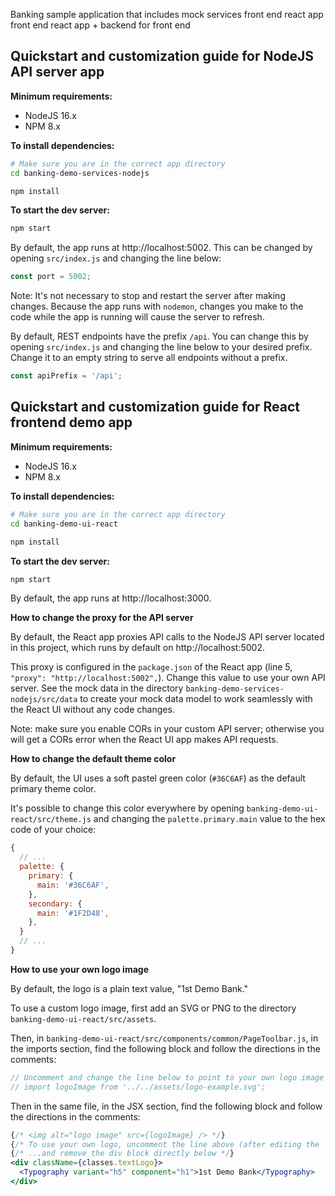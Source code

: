Banking sample application that includes
mock services
front end react app
front end react app + backend for front end

## Quickstart and customization guide for NodeJS API server app

**Minimum requirements:**

- NodeJS 16.x
- NPM 8.x

**To install dependencies:**

```bash
# Make sure you are in the correct app directory
cd banking-demo-services-nodejs

npm install
```

**To start the dev server:**

```bash
npm start
```

By default, the app runs at http://localhost:5002. This can be changed by opening `src/index.js` and changing the line below:

```js
const port = 5002;
```

Note: It's not necessary to stop and restart the server after making changes. Because the app runs with `nodemon`, changes you make to the code while the app is running will cause the server to refresh.

By default, REST endpoints have the prefix `/api`. You can change this by opening `src/index.js` and changing the line below to your desired prefix. Change it to an empty string to serve all endpoints without a prefix.

```js
const apiPrefix = '/api';
```


## Quickstart and customization guide for React frontend demo app

**Minimum requirements:**

- NodeJS 16.x
- NPM 8.x

**To install dependencies:**

```bash
# Make sure you are in the correct app directory
cd banking-demo-ui-react

npm install
```

**To start the dev server:**

```bash
npm start
```

By default, the app runs at http://localhost:3000.

**How to change the proxy for the API server**

By default, the React app proxies API calls to the NodeJS API server located in this project, which runs by default on http://localhost:5002.

This proxy is configured in the `package.json` of the React app (line 5, `"proxy": "http://localhost:5002",`). Change this value to use your own API server. See the mock data in the directory `banking-demo-services-nodejs/src/data` to create your mock data model to work seamlessly with the React UI without any code changes.

Note: make sure you enable CORs in your custom API server; otherwise you will get a CORs error when the React UI app makes API requests.

**How to change the default theme color**

By default, the UI uses a soft pastel green color (`#36C6AF`) as the default primary theme color.

It's possible to change this color everywhere by opening `banking-demo-ui-react/src/theme.js` and changing the `palette.primary.main` value to the hex code of your choice:

```js
{
  // ...
  palette: {
    primary: {
      main: '#36C6AF',
    },
    secondary: {
      main: '#1F2D48',
    },
  }
  // ...
}
```

**How to use your own logo image**

By default, the logo is a plain text value, "1st Demo Bank."

To use a custom logo image, first add an SVG or PNG to the directory `banking-demo-ui-react/src/assets`.

Then, in `banking-demo-ui-react/src/components/common/PageToolbar.js`, in the imports section, find the following block and follow the directions in the comments:

```js
// Uncomment and change the line below to point to your own logo image
// import logoImage from '../../assets/logo-example.svg';
```

Then in the same file, in the JSX section, find the following block and follow the directions in the comments:

```jsx
{/* <img alt="logo image" src={logoImage} /> */}
{/* To use your own logo, uncomment the line above (after editing the 'logoImage' import declaration to point to your own image)... */}
{/* ...and remove the div block directly below */}
<div className={classes.textLogo}>
  <Typography variant="h5" component="h1">1st Demo Bank</Typography>
</div>
```
